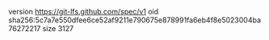 version https://git-lfs.github.com/spec/v1
oid sha256:5c7a7e550dfee6ce52af9211e790675e878991fa6eb4f8e5023004ba76272217
size 3127
